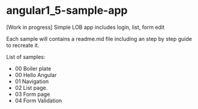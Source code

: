 # angular1_5-sample-app

[Work in progress] Simple LOB app includes login, list, form edit

Each sample will contains a readme.md file including an step by step guide to recreate it.

List of samples:

- 00 Boiler plate
- 00 Hello Angular
- 01 Navigation
- 02 List page.
- 03 Form page
- 04 Form Validation

